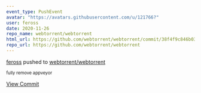 ```yaml
---
event_type: PushEvent
avatar: "https://avatars.githubusercontent.com/u/121766?"
user: feross
date: 2020-11-26
repo_name: webtorrent/webtorrent
html_url: https://github.com/webtorrent/webtorrent/commit/38f4f9c846b036fcd4b53a96ff151bc105b38c11
repo_url: https://github.com/webtorrent/webtorrent
---
```


<a href='https://github.com/feross' target='_blank'>feross</a> pushed to <a href='https://github.com/webtorrent/webtorrent' target='_blank'>webtorrent/webtorrent</a>

<small>fully remove appveyor</small>

<a href='https://github.com/webtorrent/webtorrent/commit/38f4f9c846b036fcd4b53a96ff151bc105b38c11' target='_blank'>View Commit</a>